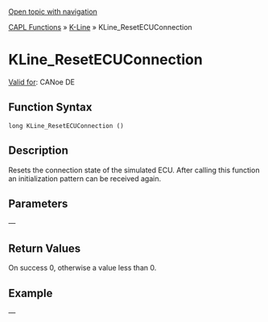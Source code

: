 [Open topic with navigation](../../../../../CANoeDEFamily.htm#Topics/CAPLFunctions/KLine/Functions/CAPLfunctionKLineResetECUConnection.md)

[CAPL Functions](../../CAPLfunctions.md) » [K-Line](../CAPLfunctionsKLineOverview.md) » KLine_ResetECUConnection

# KLine_ResetECUConnection

[Valid for](../../../Shared/FeatureAvailability.md): CANoe DE

## Function Syntax

```
long KLine_ResetECUConnection ()
```

## Description

Resets the connection state of the simulated ECU. After calling this function an initialization pattern can be received again.

## Parameters

—

## Return Values

On success 0, otherwise a value less than 0.

## Example

—

